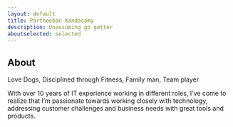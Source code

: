 ```yaml
---
layout: default
title: Partheeban Kandasamy
description: Unassuming go getter
aboutselected: selected
---
```


## [](#header-2)About

Love Dogs, Disciplined through Fitness, Family man, Team player

With over 10 years of IT experience working in different roles, I’ve come to realize that I’m passionate towards working closely with technology, addressing customer challenges and business needs with great tools and products.

